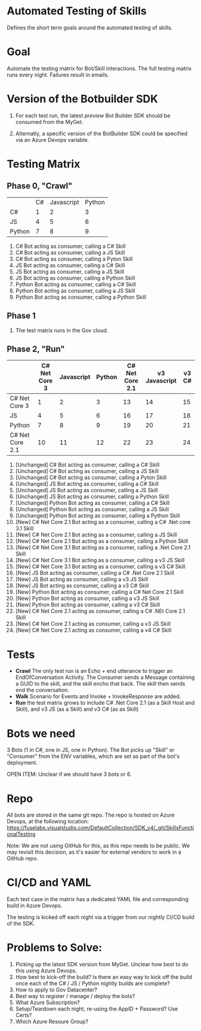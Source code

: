 # Automated Testing of Skills
Defines the short term goals around the automated testing of skills. 

# Goal
Automate the testing matrix for Bot/Skill interactions. The full testing matrix runs every night. Failures result in emails. 

# Version of the Botbuilder SDK
1. For each test run, the latest *preview* Bot Builder SDK should be consumed from the MyGet.

2. Alternatly, a specific version of the BotBuilder SDK could be specified via an Azure Devops variable. 

# Testing Matrix

## Phase 0, "Crawl"
|        |    |            |        | 
|--------|----|------------|--------|
|        | C# | Javascript | Python | 
| C#     |   1 |2            |3        | 
| JS     | 4   |5            |6       | 
| Python |7    |8            |9        | 

1. C# Bot acting as consumer, calling a C# Skill
2. C# Bot acting as consumer, calling a JS Skill
3. C# Bot acting as consumer, calling a Pyton Skill
4. JS Bot acting as consumer, calling a C# Skill
5. JS Bot acting as consumer, calling a JS Skill
6. JS Bot acting as consumer, calling a Python Skill
7. Python Bot acting as consumer, calling a C# Skill
8. Python Bot acting as consumer, calling a JS Skill
9. Python Bot acting as consumer, calling a Python Skill

## Phase 1 
1. The test matrix runs in the Gov cloud.

## Phase 2, "Run"
|                 | C# Net Core 3 | Javascript | Python | C# Net Core 2.1 | v3 Javascript | v3 C# |
|-----------------|---------------|------------|--------|-----------------|---------------|-------|
| C# Net Core 3   |     1         |    2        |  3      |    13             |    14           |  15     |
| JS              |      4         |   5         |   6     |        16         |     17          |    18   |
| Python          |     7          |   8         |   9     |       19          |       20        |    21   |
| C# Net Core 2.1 |      10         |    11        |  12      |      22           |      23         |  24     |

1. [Unchanged] C# Bot acting as consumer, calling a C# Skill
2. [Unchanged] C# Bot acting as consumer, calling a JS Skill
3. [Unchanged] C# Bot acting as consumer, calling a Pyton Skill
4. [Unchanged] JS Bot acting as consumer, calling a C# Skill
5. [Unchanged] JS Bot acting as consumer, calling a JS Skill
6. [Unchanged] JS Bot acting as consumer, calling a Python Skill
7. [Unchanged] Python Bot acting as consumer, calling a C# Skill
8. [Unchanged] Python Bot acting as consumer, calling a JS Skill
9. [Unchanged] Python Bot acting as consumer, calling a Python Skill
10. [New] C# Net Core 2.1 Bot acting as a consumer, calling a C# .Net core 3.1 Skill 
11. [New] C# Net Core 2.1 Bot acting as a consumer, calling a JS Skill 
12. [New] C# Net Core 2.1 Bot acting as a consumer, calling a Python Skill 
13. [New] C# Net Core 3.1 Bot acting as a consumer, calling a .Net Core 2.1 Skill 
14. [New] C# Net Core 3.1 Bot acting as a consumer, calling a v3 JS Skill 
15. [New] C# Net Core 3.1 Bot acting as a consumer, calling a v3 C# Skill
16. [New] JS Bot acting as consumer, calling a C# .Net Core 2.1 Skill
17. [New] JS Bot acting as consumer, calling a v3 JS Skill
18. [New] JS Bot acting as consumer, calling a v3 C# Skill
19. [New] Python Bot acting as consumer, calling a C# Net Core 2.1 Skill
20. [New] Python Bot acting as consumer, calling a v3 JS  Skill
21. [New] Python Bot acting as consumer, calling a v3 C#  Skill
22. [New] C# Net Core 2.1 acting as consumer, calling a C# .NEt Core 2.1 Skill
23. [New] C# Net Core 2.1 acting as consumer, calling a v3 JS Skill
24. [New] C# Net Core 2.1 acting as consumer, calling a v4 C# Skill


# Tests
* **Crawl** The only test run is an Echo + end utterance to trigger an EndOfConversation Activity. The Consumer sends a Message containing a GUID to the skill, and the skill encho that back. The skill then sends end the conversation. 
* **Walk** Scenario for Events and Invoke + InvokeResponse are added. 
* **Run** the test matrix grows to include C# .Net Core 2.1 (as a Skill Host and Skill), and v3 JS (as a Skill) and v3 C# (as as Skill)

# Bots we need
3 Bots (1 in C#, one in JS, one in Python). The Bot picks up "Skill" or "Consumer" from the ENV variables, which are set as part of the bot's deployment. 

OPEN ITEM: Unclear if we should have 3 bots or 6. 

# Repo
All bots are stored in the same git repo. The repo is hosted on Azure Devops, at the following location:
https://fuselabs.visualstudio.com/DefaultCollection/SDK_v4/_git/SkillsFunctionalTesting

Note: We are not using GitHub for this, as this repo needs to be public. We may revisit this decision, as it's easier for external vendors to work in a GitHub repo. 

# CI/CD and YAML
Each test case in the matrix has a dedicated YAML file and corresponding build in Azure Devops.

The testing is kicked off each night via a trigger from our nightly CI/CD build of the SDK. 

# Problems to Solve:
1. Picking up the latest SDK version from MyGet. Unclear how best to do this using Azure Devops.
2. How best to kick-off the build? Is there an easy way to kick off the build once each of the C# / JS / Python nightly builds are complete? 
3. How to apply to Gov Datacenter? 
4. Best way to register / manage / deploy the bots? 
5. What Azure Subscription? 
6. Setup/Teardown each night, re-using the AppID + Password? Use Certs? 
7. Which Azure Resoure Group?


